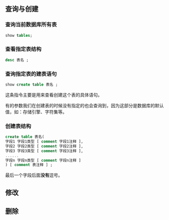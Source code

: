 ## 查询与创建

### 查询当前数据库所有表

```sql
show tables;
```

### 查看指定表结构

```sql
desc 表名 ;
```

### 查询指定表的建表语句

```sql
show create table 表名 ;
```

这条指令主要是用来查看创建这个表的具体语句。

有的参数我们在创建表的时候没有指定的也会查询到，因为这部分是数据库的默认值，如：存储引擎、字符集等。  

### 创建表结构

```sql
create table 表名(
字段1 字段1类型 [ comment 字段1注释 ],
字段2 字段2类型 [ comment 字段2注释 ],
字段3 字段3类型 [ comment 字段3注释 ],
......
字段n 字段n类型 [ comment 字段n注释 ]
) [ comment 表注释 ] ;
```

最后一个字段后面**没有**逗号。

## 修改



## 删除
